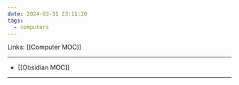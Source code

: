 ```yaml
---
date: 2024-03-31 23:11:20
tags:
  - computers
---
```

Links: [[Computer MOC]]

---
- [[Obsidian MOC]]

---
